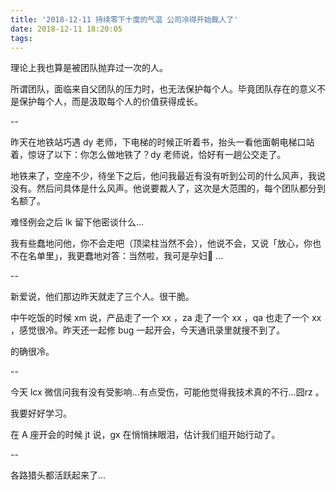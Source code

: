 ```yaml
---
title: '2018-12-11 持续零下十度的气温 公司冷得开始裁人了'
date: 2018-12-11 18:20:05
tags:
---
```


理论上我也算是被团队抛弃过一次的人。

所谓团队，面临来自父团队的压力时，也无法保护每个人。毕竟团队存在的意义不是保护每个人，而是汲取每个人的价值获得成长。

--

昨天在地铁站巧遇 dy 老师，下电梯的时候正听着书，抬头一看他面朝电梯口站着，惊讶了以下：你怎么做地铁了？dy 老师说，恰好有一趟公交走了。

地铁来了，空座不少，待坐下之后，他问我最近有没有听到公司的什么风声，我说没有。然后问具体是什么风声。他说要裁人了，这次是大范围的，每个团队都分到名额了。

难怪例会之后 lk 留下他密谈什么...

我有些蠢地问他，你不会走吧（顶梁柱当然不会），他说不会，又说「放心，你也不在名单里」，我更蠢地对答：当然啦，我可是孕妇🤰 ...

--

新爱说，他们那边昨天就走了三个人。很干脆。

中午吃饭的时候 xm 说，产品走了一个 xx ，za 走了一个 xx ，qa 也走了一个 xx ，感觉很冷。昨天还一起修 bug 一起开会，今天通讯录里就搜不到了。

的确很冷。

--

今天 lcx 微信问我有没有受影响...有点受伤，可能他觉得我技术真的不行...囧rz 。

我要好好学习。

在 A 座开会的时候 jt 说，gx 在悄悄抹眼泪，估计我们组开始行动了。

--

各路猎头都活跃起来了...
